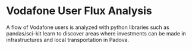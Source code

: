 # Vodafone User Flux Analysis
A flow of Vodafone users is analyzed with python libraries such as pandas/sci-kit learn to discover areas where investments can be made in infrastructures and local transportation in Padova.
